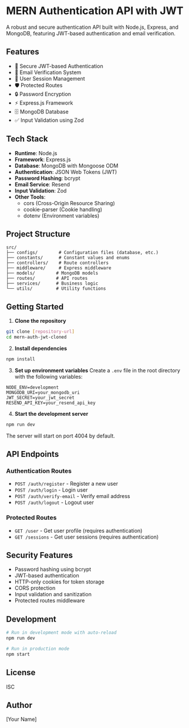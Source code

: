 # MERN Authentication API with JWT

A robust and secure authentication API built with Node.js, Express, and MongoDB, featuring JWT-based authentication and email verification.

## Features

- 🔐 Secure JWT-based Authentication
- 📧 Email Verification System
- 👤 User Session Management
- 🛡️ Protected Routes
- 🔒 Password Encryption
- ⚡ Express.js Framework
- 🗄️ MongoDB Database
- ✅ Input Validation using Zod

## Tech Stack

- **Runtime**: Node.js
- **Framework**: Express.js
- **Database**: MongoDB with Mongoose ODM
- **Authentication**: JSON Web Tokens (JWT)
- **Password Hashing**: bcrypt
- **Email Service**: Resend
- **Input Validation**: Zod
- **Other Tools**: 
  - cors (Cross-Origin Resource Sharing)
  - cookie-parser (Cookie handling)
  - dotenv (Environment variables)

## Project Structure

```
src/
├── configs/        # Configuration files (database, etc.)
├── constants/      # Constant values and enums
├── controllers/    # Route controllers
├── middleware/     # Express middleware
├── models/        # MongoDB models
├── routes/        # API routes
├── services/      # Business logic
└── utils/         # Utility functions
```

## Getting Started

1. **Clone the repository**
```bash
git clone [repository-url]
cd mern-auth-jwt-cloned
```

2. **Install dependencies**
```bash
npm install
```

3. **Set up environment variables**
Create a `.env` file in the root directory with the following variables:
```env
NODE_ENV=development
MONGODB_URI=your_mongodb_uri
JWT_SECRET=your_jwt_secret
RESEND_API_KEY=your_resend_api_key
```

4. **Start the development server**
```bash
npm run dev
```

The server will start on port 4004 by default.

## API Endpoints

### Authentication Routes
- `POST /auth/register` - Register a new user
- `POST /auth/login` - Login user
- `POST /auth/verify-email` - Verify email address
- `POST /auth/logout` - Logout user

### Protected Routes
- `GET /user` - Get user profile (requires authentication)
- `GET /sessions` - Get user sessions (requires authentication)

## Security Features

- Password hashing using bcrypt
- JWT-based authentication
- HTTP-only cookies for token storage
- CORS protection
- Input validation and sanitization
- Protected routes middleware

## Development

```bash
# Run in development mode with auto-reload
npm run dev

# Run in production mode
npm start
```

## License

ISC

## Author

[Your Name]
